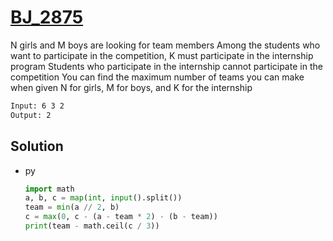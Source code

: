 # [BJ_2875](https://acmicpc.net/problem/2875)

N girls and M boys are looking for team members
Among the students who want to participate in the competition, K must participate in the internship program
Students who participate in the internship cannot participate in the competition
You can find the maximum number of teams you can make when given N for girls, M for boys, and K for the internship

```txt
Input: 6 3 2
Output: 2
```

## Solution

* py

  ```py
  import math
  a, b, c = map(int, input().split())
  team = min(a // 2, b)
  c = max(0, c - (a - team * 2) - (b - team))
  print(team - math.ceil(c / 3))
  ```
